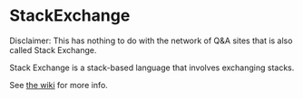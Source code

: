 # StackExchange

Disclaimer: This has nothing to do with the network of Q&A sites that is also called Stack Exchange.

Stack Exchange is a stack-based language that involves exchanging stacks.

See [the wiki](https://github.com/ysthakur/StackExchange/wiki) for more info.
